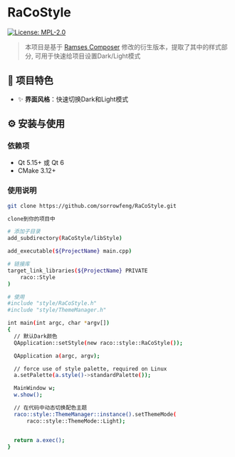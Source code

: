 # RaCoStyle

[![License: MPL-2.0](https://img.shields.io/badge/License-MPL%202.0-brightgreen.svg)](https://www.mozilla.org/MPL/2.0/)

> 本项目是基于 [Ramses Composer](https://github.com/bmwcarit/ramses-composer) 修改的衍生版本，提取了其中的样式部分, 可用于快速给项目设置Dark/Light模式

## 📌 项目特色

- ✨ **界面风格**：快速切换Dark和Light模式

## ⚙️ 安装与使用

### 依赖项
- Qt 5.15+ 或 Qt 6
- CMake 3.12+

### 使用说明
```bash
git clone https://github.com/sorrowfeng/RaCoStyle.git

clone到你的项目中

# 添加子目录
add_subdirectory(RaCoStyle/libStyle)

add_executable(${ProjectName} main.cpp)

# 链接库
target_link_libraries(${ProjectName} PRIVATE
    raco::Style
)

# 使用
#include "style/RaCoStyle.h"
#include "style/ThemeManager.h"

int main(int argc, char *argv[])
{
  // 默认Dark颜色
  QApplication::setStyle(new raco::style::RaCoStyle());

  QApplication a(argc, argv);

  // force use of style palette, required on Linux
  a.setPalette(a.style()->standardPalette());

  MainWindow w;
  w.show();

  // 在代码中动态切换配色主题
  raco::style::ThemeManager::instance().setThemeMode(
      raco::style::ThemeMode::Light);


  return a.exec();
}

```